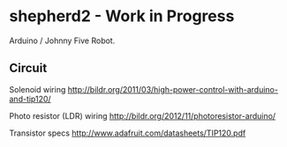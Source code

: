 shepherd2 - Work in Progress
============================

Arduino / Johnny Five Robot.


## Circuit


Solenoid wiring
http://bildr.org/2011/03/high-power-control-with-arduino-and-tip120/

Photo resistor (LDR) wiring
http://bildr.org/2012/11/photoresistor-arduino/

Transistor specs 
http://www.adafruit.com/datasheets/TIP120.pdf

